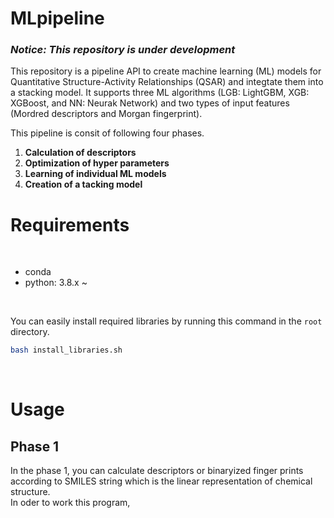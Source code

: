 # MLpipeline

### *Notice: This repository is under development*
This repository is a pipeline API to create machine learning (ML) models for Quantitative Structure-Activity Relationships (QSAR) and integtate them into a stacking model. It supports three ML algorithms (LGB: LightGBM, XGB: XGBoost, and NN: Neurak Network) and two types of input features (Mordred descriptors and Morgan fingerprint).  

This pipeline is consit of following four phases.  
1. **Calculation of descriptors**  
2. **Optimization of hyper parameters**  
3. **Learning of individual ML models**   
4. **Creation of a tacking model**  

# Requirements
<br>

* conda  
* python: 3.8.x ~  
<br>

You can easily install required libraries by running this command in the ```root``` directory.  
```bash
bash install_libraries.sh
```

<br>

# Usage
## Phase 1
In the phase 1, you can calculate descriptors or binaryized finger prints according to SMILES string which is the linear representation of chemical structure.  
In oder to work this program, 